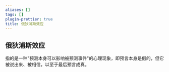 ```yaml
---
aliases: []
tags: []
plugin-prettier: true
title: 俄狄浦斯效应
---
```


## 俄狄浦斯效应

指的是一种"预测本身可以影响被预测事件"的心理现象，即预言本身是假的，但它被说出来、被相信，以至于最后预言成真。
